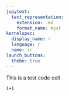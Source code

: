 ```yaml
---
jupytext:
  text_representation:
    extension: .md
    format_name: myst
kernelspec:
  display_name: r
  language: r
  name: ir
launch_buttons:
  thebe: true
---
```


This is a test code cell

```{code-cell} r
1+1
```